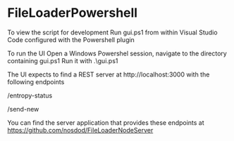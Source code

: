 ﻿# FileLoaderPowershell

To view the script for development
Run gui.ps1 from within Visual Studio Code configured with the Powershell plugin

To run the UI
Open a Windows Powershel session, navigate to the directory containing gui.ps1
Run it with .\gui.ps1

The UI expects to find a REST server at http://localhost:3000 with the following endpoints

/entropy-status

/send-new

You can find the server application that provides these endpoints at https://github.com/nosdod/FileLoaderNodeServer
